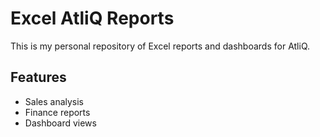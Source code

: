 ﻿# Excel AtliQ Reports

This is my personal repository of Excel reports and dashboards for AtliQ.

## Features
- Sales analysis
- Finance reports
- Dashboard views


